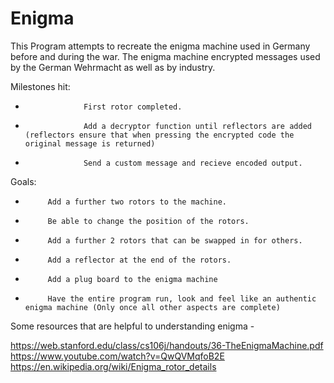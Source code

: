 # Enigma
 
 This Program attempts to recreate the enigma machine used in Germany before and during the war. The enigma machine
 encrypted messages used by the German Wehrmacht as well as by industry.
  
  Milestones hit: 	
				
 * 					First rotor completed.
 *					Add a decryptor function until reflectors are added (reflectors ensure that when pressing the encrypted code the original message is returned)
 * 					Send a custom message and recieve encoded output. 
 
 Goals:
 * 		 	Add a further two rotors to the machine.
 * 			Be able to change the position of the rotors.
 *			Add a further 2 rotors that can be swapped in for others.
 *			Add a reflector at the end of the rotors. 
 *			Add a plug board to the enigma machine
 *			Have the entire program run, look and feel like an authentic enigma machine (Only once all other aspects are complete)
 
 Some resources that are helpful to understanding enigma -
 
https://web.stanford.edu/class/cs106j/handouts/36-TheEnigmaMachine.pdf
https://www.youtube.com/watch?v=QwQVMqfoB2E
https://en.wikipedia.org/wiki/Enigma_rotor_details
